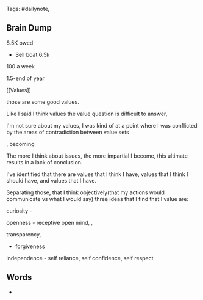 Tags: #dailynote,
## Brain Dump

8.5K owed
- Sell boat
6.5k

100 a week 

1.5-end of year


[[Values]]

those are some good values. 

Like I said I think values the value question is difficult to answer, 

I'm not sure about my values, I was kind of at a point where I was conflicted by the areas of contradiction between value sets


, becoming

The more I think about issues, the more impartial I become, this ultimate results in a lack of conclusion.

I've identified that there are values that I think I have, values that I think I should have, and values that I have. 

Separating those, that I think objectively(that my actions would communicate vs what I would say) three ideas that I find that I value are: 

curiosity -

openness - receptive open mind, ,

transparency, 

- forgiveness

independence - self reliance, self confidence, self respect

## Words
- 


